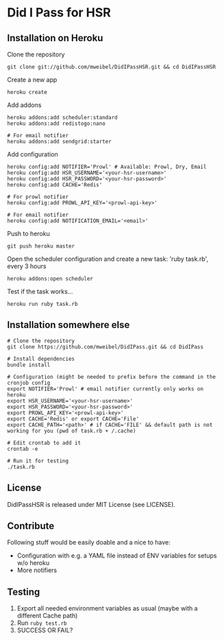 # Did I Pass for HSR


## Installation on Heroku

Clone the repository

    git clone git://github.com/mweibel/DidIPassHSR.git && cd DidIPassHSR

Create a new app

    heroku create

Add addons

    heroku addons:add scheduler:standard
    heroku addons:add redistogo:nano

    # For email notifier
    heroku addons:add sendgrid:starter

Add configuration

    heroku config:add NOTIFIER='Prowl' # Available: Prowl, Dry, Email
    heroku config:add HSR_USERNAME='<your-hsr-username>'
    heroku config:add HSR_PASSWORD='<your-hsr-password>'
    heroku config:add CACHE='Redis'

    # For prowl notifier
    heroku config:add PROWL_API_KEY='<prowl-api-key>'

    # For email notifier
    heroku config:add NOTIFICATION_EMAIL='<email>'

Push to heroku

    git push heroku master

Open the scheduler configuration and create a new task: 'ruby task.rb', every 3 hours

    heroku addons:open scheduler

Test if the task works...

    heroku run ruby task.rb


## Installation somewhere else
```
# Clone the repository
git clone https://github.com/mweibel/DidIPass.git && cd DidIPass

# Install dependencies
bundle install

# Configuration (might be needed to prefix before the command in the cronjob config
export NOTIFIER='Prowl' # email notifier currently only works on heroku
export HSR_USERNAME='<your-hsr-username>'
export HSR_PASSWORD='<your-hsr-password>'
export PROWL_API_KEY='<prowl-api-key>'
export CACHE='Redis' or export CACHE='File'
export CACHE_PATH='<path>' # if CACHE='FILE' && default path is not working for you (pwd of task.rb + /.cache)

# Edit crontab to add it
crontab -e

# Run it for testing
./task.rb
```

## License
DidIPassHSR is released under MIT License (see LICENSE).

## Contribute
Following stuff would be easily doable and a nice to have:

  - Configuration with e.g. a YAML file instead of ENV variables for setups w/o heroku
  - More notifiers

## Testing
1. Export all needed environment variables as usual (maybe with a different Cache path)
2. Run `ruby test.rb`
3. SUCCESS OR FAIL?
